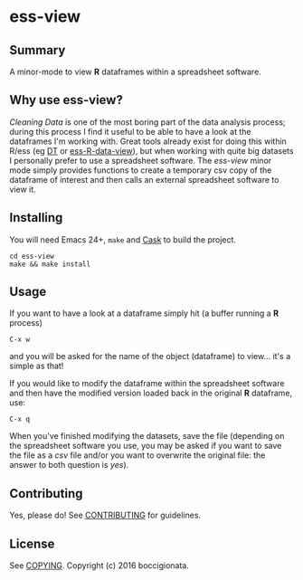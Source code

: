# ess-view

## Summary

A minor-mode to view **R** dataframes within a spreadsheet software.


## Why use ess-view?

*Cleaning Data* is one of the most boring part of the data analysis process; during this process
I find it useful to be able to have a look at the dataframes I'm working with.
Great tools already exist for doing this within R/ess (eg [DT](http://rstudio.github.io/DT/) or [ess-R-data-view](https://github.com/myuhe/ess-R-data-view.el)),
but when working with quite big datasets I personally prefer to use a spreadsheet software.
 The *ess-view* minor mode simply provides functions to create a temporary csv copy of the dataframe of interest and then calls an external spreadsheet software to view it.
 
## Installing

You will need Emacs 24+, `make` and [Cask](https://github.com/cask/cask) to
build the project.

    cd ess-view
    make && make install



## Usage

	
If you want to have a look at a dataframe simply hit (a buffer running a **R** process)

    C-x w

 and you will be asked for the name of the object (dataframe) to view... it's a simple as that!


If you would like to modify the dataframe within the spreadsheet software and then have the modified version
loaded back in the original **R** dataframe, use:

    C-x q

When you've finished modifying the datasets, save the file (depending on the spreadsheet software you use, you may
be asked if you want to save the file as a *csv* file and/or you want to overwrite the original file: the answer to
both question is *yes*).


## Contributing

Yes, please do! See [CONTRIBUTING][] for guidelines.

## License

See [COPYING][]. Copyright (c) 2016 boccigionata.


[CONTRIBUTING]: ./CONTRIBUTING.md
[COPYING]: ./COPYING
